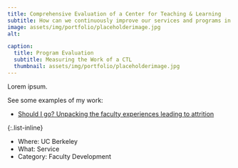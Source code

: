 ```yaml
---
title: Comprehensive Evaluation of a Center for Teaching & Learning
subtitle: How can we continuously improve our services and programs in faculty development?
image: assets/img/portfolio/placeholderimage.jpg
alt: 

caption:
  title: Program Evaluation
  subtitle: Measuring the Work of a CTL
  thumbnail: assets/img/portfolio/placeholderimage.jpg
---
```

Lorem ipsum.

See some examples of my work:
* [Should I go? Unpacking the faculty experiences leading to attrition](https://pod2022seattle.sched.com/event/1AeeT/should-i-go-unpacking-the-faculty-experiences-leading-to-attrition)

{:.list-inline}
- Where: UC Berkeley
- What: Service
- Category: Faculty Development

